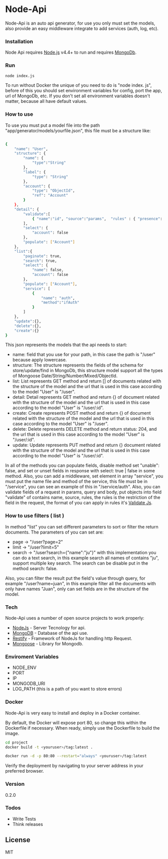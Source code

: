 # Node-Api

Node-Api is an auto api generator, for use you only must set the models, also provide an easy middleware integrate to add services (auth, log, etc).

### Installation

Node Api requires [Node.js](https://nodejs.org/) v4.4+ to run and requires [MongoDb](https://www.mongodb.com/).

### Run
```sh
node index.js
```
To run without Docker the unique of you need to do is "node index. js", before of this you should set environment variables for config, port the app, url of MongoDb, etc. If you don't set all environment variables doesn't matter, because all have default values. 

### How to use
To use you must put a model file into the path "app/generator/models/yourfile.json", this file must be a structure like:
```sh

{
	"name": "User",
	"structure": {
		"name": {
			"type":"String"
		},
		"label": {
			"type": "String"
		},
		"account": { 
			"type": "ObjectId", 
			"ref": "Account" 
		}
	},
	"detail": {
		"validate":[
		    { "name":"id", "source":"params",  "rules" : { "presence": true, "length": { "is": 24 } } }
		], 
		"select": {
			"account": false 
		}, 
		"populate": ["Account"] 
	},
	"list":{
		"paginate": true,
		"search": true,
		"select": {
			"name": false,
			"account": false
		}, 
		"populate": ["Account"], 
		"service": [
			{
				"name": "auth", 
				"method":"ifAuth"
			}
		] 
	},
	"update":{},
	"delete":{},
	"create":{}
}
```

This json represents the models that the api needs to start:
* name:  field that you use for your path, in this case the path is  "/user" because apply lowercase.
*  structure: The structure represents the fields of the schema for store/update/find in MongoDb, this structure model support all the types of Mongoose Date/String/Number/Mixed/ObjectId. 
* list: List represents GET method and return [] of documents related with the structure of the model and the url that is used in this case according to the model "User" is "/user".
* detail: Detail represents GET method and return {} of document related with the structure of the model and the url that is used in this case according to the model "User" is "/user/:id".
* create: Create represents POST method and return {} of document related with the structure of the model and the url that is used in this case according to the model "User" is "/user".
* delete: Delete represents DELETE method and return status: 204, and the url that is used in this case according to the model "User" is "/user/:id".
* update: Update represents PUT method and return {} document related with the structure of the model and the url that is used in this case according to the model "User" is "/user/:id".

In all of the methods you can populate fields, disable method set "unable": false, and set or unset fields in response with select: true | false in some method. Also, you can add a middleware, set element in array "service", you must put the name file and method of the service, this file must be in "/service", you can see an example of this in "/service/auth". Also, you can validate fields of a request in params, query and body, put objects into field "validate" of contains name, source,  rules, the rules is the restriction of the field in the request, the format of you can apply in rules it's [Validate Js](https://validatejs.org/#validators).

### How to use filters ( list )
In method "list" you can set different parameters to sort or filter the return documents. The parameters of you can set are:
* page -> "/user?page=2"
* limit -> "/user?limit=5"
* search -> "/user?search={"name":"ju"}" with this implementation you can do a text search, in this example search all names of contains "ju", support multiple key search. The search can be disable put in the method search: false.



Also, you can filter the result put the field's value through query, for example "/user?name=juan", in this example filter all the documents with only have names "Juan", only can set fields are in the structure of the model.

### Tech

Node-Api uses a number of open source projects to work properly:

* [NodeJs](https://nodejs.org/) - Server Tecnology for api.
* [MongoDB](https://www.mongodb.com/) - Database of the api use.
* [Restify](http://restify.com/) - Framework of NodeJs for handling http Request.
* [Mongoose](http://mongoosejs.com/) - Library for Mongodb.

### Enviroment Variables
* NODE_ENV
* PORT
* IP
* MONGODB_URI
* LOG_PATH (this is a path of you want to store errors)

### Docker
Node-Api is very easy to install and deploy in a Docker container.

By default, the Docker will expose port 80, so change this within the Dockerfile if necessary. When ready, simply use the Dockerfile to build the image.

```sh
cd project
docker build -t <youruser>/tag:latest .
```

```sh
docker run -d -p 80:80 --restart="always" <youruser>/tag:latest
```

Verify the deployment by navigating to your server address in your preferred browser.

### Version
0.2.0

### Todos

 - Write Tests
 - Think releases

License
----

MIT
